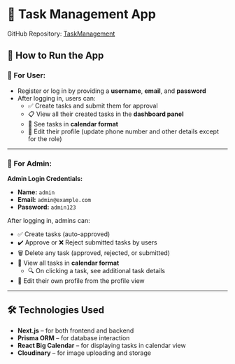 # 📝 Task Management App

GitHub Repository:
[TaskManagement](https://github.com/ashikshettyc/TaskManagement)

## 🚀 How to Run the App

### 👤 For User:

- Register or log in by providing a **username**, **email**, and **password**
- After logging in, users can:
  - ✅ Create tasks and submit them for approval
  - 📋 View all their created tasks in the **dashboard panel**
  - 📅 See tasks in **calendar format**
  - 👤 Edit their profile (update phone number and other details except for the
    role)

---

### 👑 For Admin:

**Admin Login Credentials:**

- **Name:** `admin`
- **Email:** `admin@example.com`
- **Password:** `admin123`

After logging in, admins can:

- ✅ Create tasks (auto-approved)
- ✔️ Approve or ❌ Reject submitted tasks by users
- 🗑️ Delete any task (approved, rejected, or submitted)
- 📅 View all tasks in **calendar format**
  - 🔍 On clicking a task, see additional task details
- 👤 Edit their own profile from the profile view

---

## 🛠️ Technologies Used

- **Next.js** – for both frontend and backend
- **Prisma ORM** – for database interaction
- **React Big Calendar** – for displaying tasks in calendar view
- **Cloudinary** – for image uploading and storage
